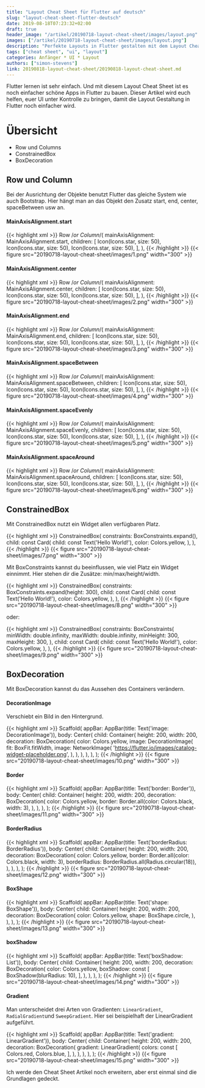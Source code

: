```yaml
---
title: "Layout Cheat Sheet für Flutter auf deutsch"
slug: "layout-cheat-sheet-flutter-deutsch" 
date: 2019-08-18T07:23:32+02:00
draft: true
header_image: "/artikel/20190718-layout-cheat-sheet/images/layout.png"
images: ["/artikel/20190718-layout-cheat-sheet/images/layout.png"]
description: "Perfekte Layouts in Flutter gestalten mit dem Layout Cheat Sheet auf deutsch."
tags: ["cheat sheet", "ui", "layout"]
categories: Anfänger * UI * Layout
authors: ["simon-stevens"]
link: 20190818-layout-cheat-sheet/20190818-layout-cheat-sheet.md
---
```

Flutter lernen ist sehr einfach. Und mit diesem Layout Cheat Sheet ist es noch einfacher schöne Apps in Flutter zu bauen. Dieser Artikel wird euch helfen, euer UI unter Kontrolle zu bringen, damit die Layout Gestaltung in Flutter noch einfacher wird. 

# Übersicht
- Row und Columns
- ConstrainedBox
- BoxDecoration

## Row und Column

Bei der Ausrichtung der Objekte benutzt Flutter das gleiche System wie auch Bootstrap. Hier hängt man an das Objekt den Zusatz start, end, center, spaceBetween usw an. 

#### MainAxisAlignment.start

{{< highlight xml >}}
Row /*or Column*/( 
  mainAxisAlignment: MainAxisAlignment.start,
  children: <Widget>[
    Icon(Icons.star, size: 50),
    Icon(Icons.star, size: 50),
    Icon(Icons.star, size: 50),
  ],
),
{{< /highlight >}}
{{< figure src="20190718-layout-cheat-sheet/images/1.png" width="300" >}}

#### MainAxisAlignment.center

{{< highlight xml >}}
Row /*or Column*/( 
  mainAxisAlignment: MainAxisAlignment.center,
  children: <Widget>[
    Icon(Icons.star, size: 50),
    Icon(Icons.star, size: 50),
    Icon(Icons.star, size: 50),
  ],
),
{{< /highlight >}}
{{< figure src="20190718-layout-cheat-sheet/images/2.png" width="300" >}}

#### MainAxisAlignment.end

{{< highlight xml >}}
Row /*or Column*/( 
  mainAxisAlignment: MainAxisAlignment.end,
  children: <Widget>[
    Icon(Icons.star, size: 50),
    Icon(Icons.star, size: 50),
    Icon(Icons.star, size: 50),
  ],
),
{{< /highlight >}}
{{< figure src="20190718-layout-cheat-sheet/images/3.png" width="300" >}}

#### MainAxisAlignment.spaceBetween

{{< highlight xml >}}
Row /*or Column*/( 
  mainAxisAlignment: MainAxisAlignment.spaceBetween,
  children: <Widget>[
    Icon(Icons.star, size: 50),
    Icon(Icons.star, size: 50),
    Icon(Icons.star, size: 50),
  ],
),
{{< /highlight >}}
{{< figure src="20190718-layout-cheat-sheet/images/4.png" width="300" >}}

#### MainAxisAlignment.spaceEvenly

{{< highlight xml >}}
Row /*or Column*/( 
  mainAxisAlignment: MainAxisAlignment.spaceEvenly,
  children: <Widget>[
    Icon(Icons.star, size: 50),
    Icon(Icons.star, size: 50),
    Icon(Icons.star, size: 50),
  ],
),
{{< /highlight >}}
{{< figure src="20190718-layout-cheat-sheet/images/5.png" width="300" >}}

#### MainAxisAlignment.spaceAround

{{< highlight xml >}}
Row /*or Column*/( 
  mainAxisAlignment: MainAxisAlignment.spaceAround,
  children: <Widget>[
    Icon(Icons.star, size: 50),
    Icon(Icons.star, size: 50),
    Icon(Icons.star, size: 50),
  ],
),
{{< /highlight >}}
{{< figure src="20190718-layout-cheat-sheet/images/6.png" width="300" >}}

## ConstrainedBox

Mit ConstrainedBox nutzt ein Widget allen verfügbaren Platz.

{{< highlight xml >}}
ConstrainedBox( 
  constraints: BoxConstraints.expand(),
  child: const Card(
    child: const Text('Hello World!'), 
    color: Colors.yellow,
  ), 
),
{{< /highlight >}}
{{< figure src="20190718-layout-cheat-sheet/images/7.png" width="300" >}}

Mit BoxConstraints kannst du beeinflussen, wie viel Platz ein Widget einnimmt. Hier stehen dir die Zusätze: min/max/height/width. 

{{< highlight xml >}}
ConstrainedBox(
  constraints: BoxConstraints.expand(height: 300),
  child: const Card(
    child: const Text('Hello World!'), 
    color: Colors.yellow,
  ),
),
{{< /highlight >}}
{{< figure src="20190718-layout-cheat-sheet/images/8.png" width="300" >}}

oder:

{{< highlight xml >}}
ConstrainedBox(
  constraints: BoxConstraints(
    minWidth: double.infinity,
    maxWidth: double.infinity,
    minHeight: 300,
    maxHeight: 300,
  ),
  child: const Card(
    child: const Text('Hello World!'), 
    color: Colors.yellow,
  ),
),
{{< /highlight >}}
{{< figure src="20190718-layout-cheat-sheet/images/9.png" width="300" >}}

## BoxDecoration

Mit BoxDecoration kannst du das Aussehen des Containers verändern. 

#### DecorationImage
Verschiebt ein Bild in den Hintergrund.

{{< highlight xml >}}
Scaffold(
  appBar: AppBar(title: Text('image: DecorationImage')),
  body: Center(
    child: Container(
      height: 200,
      width: 200,
      decoration: BoxDecoration(
        color: Colors.yellow,
        image: DecorationImage(
          fit: BoxFit.fitWidth,
          image: NetworkImage(
            'https://flutter.io/images/catalog-widget-placeholder.png',
          ),
        ),
      ),
    ),
  ),
);
{{< /highlight >}}
{{< figure src="20190718-layout-cheat-sheet/images/10.png" width="300" >}}

#### Border

{{< highlight xml >}}
Scaffold(
  appBar: AppBar(title: Text('border: Border')),
  body: Center(
    child: Container(
      height: 200,
      width: 200,
      decoration: BoxDecoration(
        color: Colors.yellow,
        border: Border.all(color: Colors.black, width: 3),
      ),
    ),
  ),
);
{{< /highlight >}}
{{< figure src="20190718-layout-cheat-sheet/images/11.png" width="300" >}}

#### BorderRadius

{{< highlight xml >}}
Scaffold(
  appBar: AppBar(title: Text('borderRadius: BorderRadius')),
  body: Center(
    child: Container(
      height: 200,
      width: 200,
      decoration: BoxDecoration(
        color: Colors.yellow,
        border: Border.all(color: Colors.black, width: 3),
        borderRadius: BorderRadius.all(Radius.circular(18)),
      ),
    ),
  ),
);
{{< /highlight >}}
{{< figure src="20190718-layout-cheat-sheet/images/12.png" width="300" >}}

#### BoxShape

{{< highlight xml >}}
Scaffold(
  appBar: AppBar(title: Text('shape: BoxShape')),
  body: Center(
    child: Container(
      height: 200,
      width: 200,
      decoration: BoxDecoration(
        color: Colors.yellow,
        shape: BoxShape.circle,
      ),
    ),
  ),
);
{{< /highlight >}}
{{< figure src="20190718-layout-cheat-sheet/images/13.png" width="300" >}}

#### boxShadow

{{< highlight xml >}}
Scaffold(
  appBar: AppBar(title: Text('boxShadow: List<BoxShadow>')),
  body: Center(
    child: Container(
      height: 200,
      width: 200,
      decoration: BoxDecoration(
        color: Colors.yellow,
        boxShadow: const [
          BoxShadow(blurRadius: 10),
        ],
      ),
    ),
  ),
);
{{< /highlight >}}
{{< figure src="20190718-layout-cheat-sheet/images/14.png" width="300" >}}

#### Gradient

Man unterscheidet drei Arten von Gradienten: `LinearGradient`, `RadialGradient`und `SweepGradient`. Hier sei beispielhaft der LinearGradient aufgeführt.

{{< highlight xml >}}
Scaffold(
  appBar: AppBar(title: Text('gradient: LinearGradient')),
  body: Center(
    child: Container(
      height: 200,
      width: 200,
      decoration: BoxDecoration(
        gradient: LinearGradient(
          colors: const [
            Colors.red,
            Colors.blue,
          ],
        ),
      ),
    ),
  ),
);
{{< /highlight >}}
{{< figure src="20190718-layout-cheat-sheet/images/15.png" width="300" >}}

Ich werde den Cheat Sheet Artikel noch erweitern, aber erst einmal sind die Grundlagen gedeckt.

